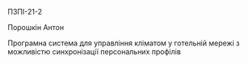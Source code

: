 ПЗПІ-21-2

Порошкін Антон

Програмна система для управління кліматом у готельній мережі з можливістю синхронізації персональних профілів

